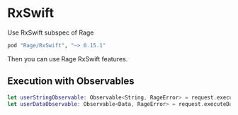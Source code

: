 RxSwift
=============================
Use RxSwift subspec of Rage
```ruby
pod "Rage/RxSwift", "~> 0.15.1"
```
Then you can use Rage RxSwift features.

## Execution with Observables ##
```swift
let userStringObservable: Observable<String, RageError> = request.executeStringObservable()
let userDataObservable: Observable<Data, RageError> = request.executeDataObservable()
```
